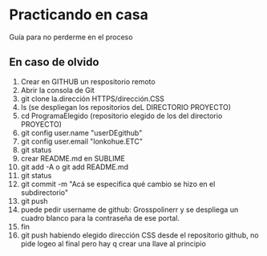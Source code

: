 # Practicando en casa
Guía para no perderme en el proceso
## En caso de olvido
1. Crear en GITHUB un respositorio remoto
2. Abrir la consola de Git
3. git clone la.dirección HTTPS/dirección.CSS
4. ls (se despliegan los repositorios deL DIRECTORIO PROYECTO)
5. cd ProgramaElegido (repositorio elegido de los del directorio PROYECTO)
6. git config user.name "userDEgithub"
7. git config user.email "lonkohue.ETC"
8. git status
9. crear README.md en SUBLIME
10. git add -A o git add README.md
11. git status
12. git commit -m "Acá se especifica qué cambio se hizo en el subdirectorio"
13. git push
14. puede pedir username de github: Grosspolinerr y se despliega un cuadro blanco para la contraseña de ese portal.
15. fin
16. git push habiendo elegido dirección CSS desde el repositorio github, no pide logeo al final pero hay q crear una llave al principio
